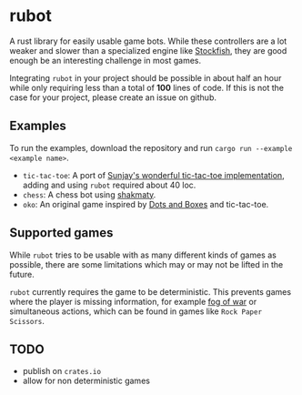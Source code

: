 # rubot

A rust library for easily usable game bots. While these controllers are a lot weaker and slower than a specialized engine like [Stockfish], they are good enough be an interesting challenge in most games.

Integrating `rubot` in your project should be possible in about half an hour while only requiring less than a total of **100** lines of code. 
If this is not the case for your project, please create an issue on github.

## Examples

To run the examples, download the repository and run `cargo run --example <example name>`.

- `tic-tac-toe`: A port of [Sunjay's wonderful tic-tac-toe implementation][sunjay], adding and using `rubot` required about 40 loc.
- `chess`: A chess bot using [shakmaty].
- `oko`: An original game inspired by [Dots and Boxes] and tic-tac-toe.

## Supported games

While `rubot` tries to be usable with as many different kinds of games as possible, there are some limitations
which may or may not be lifted in the future.

`rubot` currently requires the game to be deterministic. This prevents games where the player is missing information, for example [fog of war][fow] or simultaneous actions, which can be found in games like `Rock Paper Scissors`.

## TODO

- publish on `crates.io`
- allow for non deterministic games

[shakmaty]:https://crates.io/crates/shakmaty
[Stockfish]:https://www.chessprogramming.org/Stockfish
[sunjay]: https://github.com/sunjay/tic-tac-toe.git
[Dots and Boxes]:https://en.wikipedia.org/wiki/Dots_and_Boxes
[fow]: https://en.wikipedia.org/wiki/Fog_of_war#In_video_games
